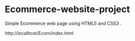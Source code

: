 # Ecommerce-website-project
Simple Ecommerce web page using HTML5 and CSS3 .

http://localhost/Ecom/index.html

